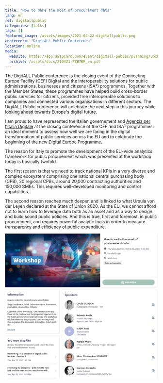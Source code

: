 ```yaml
---
title: "How to make the most of procurement data"
lang: en
ref: digitallpublic
categories: [talks]
tags: []
featured_image: /assets/images/2021-04-22-digitallpublic.png
conference: "DigitALL Public Conference"
location: online
media:
  website: https://app.swapcard.com/event/digitall-public/planning/UGxhbm5pbmdfMzk2Mzc1
  archive: /assets/docs/210421-FZB7RF_en.pdf
---
```


The DigitALL Public conference is the closing event of the Connecting Europe
Facility (CEF) Digital and the Interoperability solutions for public
administrations, businesses and citizens (ISA²) programmes. Together with the
Member States, these programmes have helped build cross-border public services
for citizens, provided free interoperable solutions to companies and connected
various organisations in different sectors. The DigitALL Public conference will
celebrate the next step in this journey while looking ahead towards Europe's
digital future.

I am proud to have represented the Italian governement and [Agenzia per
l'Italia
Digitale](https://www.linkedin.com/company/agenzia-italia-digitale/) at the
closing conference of the CEF and ISA² programmes: an ideal moment to assess
how well we are faring in the digital transformation of public services across
the EU and to celebrate the beginning of the new Digital Europe Programme.

The reason for Italy to promote the development of the EU-wide analytics
framework for public procurement which was presented at the workshop today is
basically twofold.

The first reason is that we need to track national KPIs in a very diverse and
complex ecosystem comprising one national central purchasing body (CPB), 20
regional CPBs, around 20,000 contracting authorities and 150,000 SMEs. This
requires well-developed monitoring and control capabilities.

The second reason reaches much deeper, and is linked to what Ursula von der
Leyen declared at the State of Union 2020. As the EU, we cannot afford not to
learn how to leverage data both as an asset and as a way to design and build
sound public policies. And this is true, first and foremost, in public
procurement, and requires powerful analytic tools in order to measure
transparency and efficiency of public expenditure.

![](/assets/images/2021-04-22-digitallpublic-1.png)
